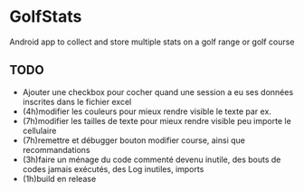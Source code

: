# GolfStats
Android app to collect and store multiple stats on a golf range or golf course

## TODO
- Ajouter une checkbox pour cocher quand une session a eu ses données inscrites dans le fichier excel
- (4h)modifier les couleurs  pour mieux rendre visible le texte par ex.
- (7h)modifier les tailles de texte  pour mieux rendre visible peu importe le cellulaire
- (7h)remettre et débugger bouton modifier course, ainsi que recommandations
- (3h)faire un ménage du code commenté devenu inutile, des bouts de codes jamais exécutés, des Log inutiles, imports
- (1h)build en release